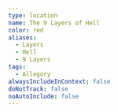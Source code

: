 ```yaml
---
type: location
name: The 9 Layers of Hell
color: red
aliases:
  - Layers
  - Hell
  - 9 Layers
tags:
  - Allegory
alwaysIncludeInContext: false
doNotTrack: false
noAutoInclude: false
---
```

